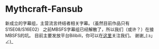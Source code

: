 # Mythcraft-Fansub
新成立的字幕组，主营流言终结者相关字幕。（虽然目前作品只有S15E08/S16E02）
之前MBSFS字幕组已经解散了，所以我们（或许？）在接MBSFS的坑。
目前主要发放平台Bilibili，你可以在[这里](http://space.bilibili.com/13110803/)关注我们。
谢谢_(:з」∠)_
